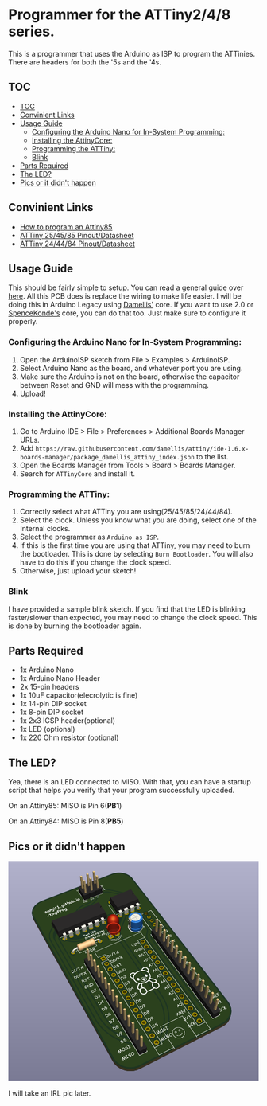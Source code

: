 # Programmer for the ATTiny2/4/8 series.
This is a programmer that uses the Arduino as ISP to program the ATTinies. There are headers for both the '5s and the '4s.

## TOC
- [TOC](#toc)
- [Convinient Links](#convinient-links)
- [Usage Guide](#usage-guide)
	- [Configuring the Arduino Nano for In-System Programming:](#configuring-the-arduino-nano-for-in-system-programming)
	- [Installing the AttinyCore:](#installing-the-attinycore)
	- [Programming the ATTiny:](#programming-the-attiny)
	- [Blink](#blink)
- [Parts Required](#parts-required)
- [The LED?](#the-led)
- [Pics or it didn't happen](#pics-or-it-didnt-happen)

## Convinient Links
 - [How to program an Attiny85](https://www.instructables.com/How-to-Program-an-Attiny85-From-an-Arduino-Uno/)
 - [ATTiny 25/45/85 Pinout/Datasheet](https://ww1.microchip.com/downloads/en/devicedoc/atmel-2586-avr-8-bit-microcontroller-attiny25-attiny45-attiny85_datasheet.pdf)
 - [ATTiny 24/44/84 Pinout/Datasheet](https://ww1.microchip.com/downloads/en/DeviceDoc/doc8006.pdf)



## Usage Guide
This should be fairly simple to setup. You can read a general guide over [here](https://www.instructables.com/How-to-Program-an-Attiny85-From-an-Arduino-Uno/). All this PCB does is replace the wiring to make life easier.
I will be doing this in Arduino Legacy using [Damellis'](https://github.com/damellis/attiny) core. If you want to use 2.0 or [SpenceKonde's](https://github.com/SpenceKonde/ATTinyCore) core, you can do that too. Just make sure to configure it properly.

### Configuring the Arduino Nano for In-System Programming:
 1. Open the ArduinoISP sketch from File > Examples > ArduinoISP.
 2. Select Arduino Nano as the board, and whatever port you are using.
 3. Make sure the Arduino is not on the board, otherwise the capacitor between Reset and GND will mess with the programming.
 4. Upload!

### Installing the AttinyCore:
 1. Go to Arduino IDE > File > Preferences > Additional Boards Manager URLs.
 2. Add `https://raw.githubusercontent.com/damellis/attiny/ide-1.6.x-boards-manager/package_damellis_attiny_index.json` to the list.
 3. Open the Boards Manager from Tools > Board > Boards Manager.
 4. Search for `ATTinyCore` and install it.

### Programming the ATTiny:
 1. Correctly select what ATTiny you are using(25/45/85/24/44/84).
 2. Select the clock. Unless you know what you are doing, select one of the Internal clocks.
 3. Select the programmer as `Arduino as ISP`.
 4. If this is the first time you are using that ATTiny, you may need to burn the bootloader. This is done by selecting `Burn Bootloader`. You will also have to do this if you change the clock speed.
 5. Otherwise, just upload your sketch!

### Blink
I have provided a sample blink sketch. If you find that the LED is blinking faster/slower than expected, you may need to change the clock speed. This is done by burning the bootloader again.

## Parts Required
 - 1x Arduino Nano
 - 1x Arduino Nano Header
 - 2x 15-pin headers
 - 1x 10uF capacitor(elecrolytic is fine)
 - 1x 14-pin DIP socket
 - 1x 8-pin DIP socket
 - 1x 2x3 ICSP header(optional)
 - 1x LED (optional)
 - 1x 220 Ohm resistor (optional)

## The LED?
Yea, there is an LED connected to MISO. With that, you can have a startup script that helps you verify that your program successfully uploaded.

On an Attiny85: MISO is Pin 6(**PB1**)

On an Attiny84: MISO is Pin 8(**PB5**)

## Pics or it didn't happen
![alt text](3D%20view.png)

I will take an IRL pic later.
